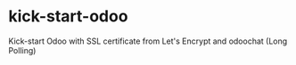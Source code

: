 # kick-start-odoo
Kick-start Odoo with SSL certificate from Let's Encrypt and odoochat (Long Polling)
